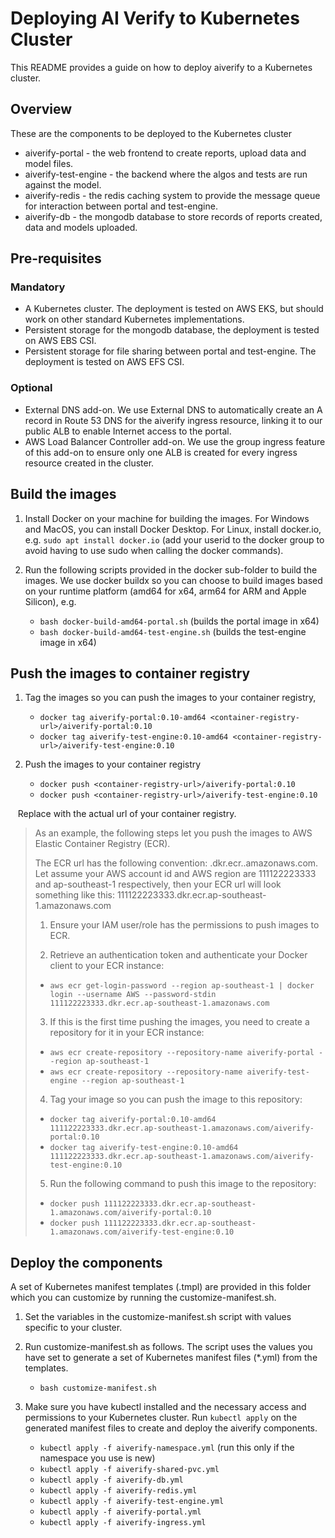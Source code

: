 # Deploying AI Verify to Kubernetes Cluster

This README provides a guide on how to deploy aiverify to a Kubernetes cluster.

## Overview
These are the components to be deployed to the Kubernetes cluster
- aiverify-portal - the web frontend to create reports, upload data and model files.
- aiverify-test-engine - the backend where the algos and tests are run against the model.
- aiverify-redis - the redis caching system to provide the message queue for interaction
between portal and test-engine.
- aiverify-db - the mongodb database to store records of reports created, data and models uploaded.

## Pre-requisites
### Mandatory
- A Kubernetes cluster. The deployment is tested on AWS EKS, but should work on other standard
Kubernetes implementations.
- Persistent storage for the mongodb database, the deployment is tested on AWS EBS CSI.
- Persistent storage for file sharing between portal and test-engine. The deployment is tested on AWS EFS CSI.
### Optional
- External DNS add-on. We use External DNS to automatically create an A record in Route 53 DNS for the
aiverify ingress resource, linking it to our public ALB to enable Internet access to the portal.
- AWS Load Balancer Controller add-on. We use the group ingress feature of this add-on to ensure only one
ALB is created for every ingress resource created in the cluster.

## Build the images
1. Install Docker on your machine for building the images. For Windows and MacOS, you can install Docker Desktop.
For Linux, install docker.io, e.g. `sudo apt install docker.io` (add your userid to the docker group to avoid having
to use sudo when calling the docker commands).  


2. Run the following scripts provided in the docker sub-folder to build the images. We use docker buildx so you
can choose to build images based on your runtime platform (amd64 for x64, arm64 for ARM and Apple Silicon), e.g.
   * `bash docker-build-amd64-portal.sh`        (builds the portal image in x64)
   * `bash docker-build-amd64-test-engine.sh`       (builds the test-engine image in x64)

## Push the images to container registry
1. Tag the images so you can push the images to your container registry,
   * `docker tag aiverify-portal:0.10-amd64 <container-registry-url>/aiverify-portal:0.10`
   * `docker tag aiverify-test-engine:0.10-amd64 <container-registry-url>/aiverify-test-engine:0.10`


2. Push the images to your container registry
   * `docker push <container-registry-url>/aiverify-portal:0.10`
   * `docker push <container-registry-url>/aiverify-test-engine:0.10`

&nbsp;&nbsp;&nbsp;Replace <container-registry-url> with the actual url of your container registry.   
   
>As an example, the following steps let you push the images to AWS Elastic Container Registry (ECR).
> 
>The ECR url has the following convention: <aws-acct-id>.dkr.ecr.<aws-region>.amazonaws.com. Let assume your
AWS account id and AWS region are 111122223333 and ap-southeast-1 respectively, then your ECR url will look
something like this: 111122223333.dkr.ecr.ap-southeast-1.amazonaws.com
>
>1. Ensure your IAM user/role has the permissions to push images to ECR.
>
>
>2. Retrieve an authentication token and authenticate your Docker client to your ECR instance:
>   * `aws ecr get-login-password --region ap-southeast-1 | docker login --username AWS --password-stdin 111122223333.dkr.ecr.ap-southeast-1.amazonaws.com`
>
>
>3. If this is the first time pushing the images, you need to create a repository for it in your ECR instance:
>   * `aws ecr create-repository --repository-name aiverify-portal --region ap-southeast-1`  
>   * `aws ecr create-repository --repository-name aiverify-test-engine --region ap-southeast-1`
>
> 
>4. Tag your image so you can push the image to this repository:
>   * `docker tag aiverify-portal:0.10-amd64 111122223333.dkr.ecr.ap-southeast-1.amazonaws.com/aiverify-portal:0.10`
>   * `docker tag aiverify-test-engine:0.10-amd64 111122223333.dkr.ecr.ap-southeast-1.amazonaws.com/aiverify-test-engine:0.10`
>
> 
>5. Run the following command to push this image to the repository:
>   * `docker push 111122223333.dkr.ecr.ap-southeast-1.amazonaws.com/aiverify-portal:0.10`
>   * `docker push 111122223333.dkr.ecr.ap-southeast-1.amazonaws.com/aiverify-test-engine:0.10`

## Deploy the components
A set of Kubernetes manifest templates (.tmpl) are provided in this folder which you can customize by running the
customize-manifest.sh. 
1. Set the variables in the customize-manifest.sh script with values specific to your cluster.


2. Run customize-manifest.sh as follows. The script uses the values you have set to generate a set of 
Kubernetes manifest files (*.yml) from the templates.
   * `bash customize-manifest.sh`


3. Make sure you have kubectl installed and the necessary access and permissions to your Kubernetes cluster.
Run `kubectl apply` on the generated manifest files to create and deploy the aiverify components. 
   * `kubectl apply -f aiverify-namespace.yml`   (run this only if the namespace you use is new)
   * `kubectl apply -f aiverify-shared-pvc.yml`
   * `kubectl apply -f aiverify-db.yml`
   * `kubectl apply -f aiverify-redis.yml`
   * `kubectl apply -f aiverify-test-engine.yml`
   * `kubectl apply -f aiverify-portal.yml`
   * `kubectl apply -f aiverify-ingress.yml`

